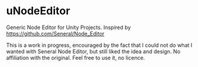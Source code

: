 # uNodeEditor
Generic Node Editor for Unity Projects. Inspired by https://github.com/Seneral/Node_Editor

This is a work in progress, encouraged by the fact that I could not do what I wanted with Seneral Node Editor, but still liked the idea and design. No affiliation with the original. Feel free to use it, no licence.
